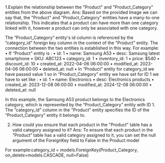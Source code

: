 1.Explain the relationship between the "Product" and "Product_Category" entities from the above diagram. 
Ans:
Based on the provided Image we can say that, the "Product" and “Product_Category” entities have a many-to-one relationship. This indicates that a
product can have more than one category linked with it, however a product can only be associated with one category.

The “Product_Category” entity's id column is referenced by the “category_id” foreign key column in the context of the "Product" entity.
The connection between the two entities is established in this way.
For example:
  •	If “Product” entity is :
      •	id: 1
      •	name: Samsung A53
      •	desc: Samsung latest smartphone
      •	SKU: ABC123
      •	category_id: 1 
      •	inventory_id: 1
      •	price: $540
      •	discount_id: 10 
      •	created_at: 2022-04-06 06:00:00
      •	modified_at: 2023-04-06 06:00:00
      •	deleted_at: null
  •	In “Product” entity for category_id we have passed value 1 so in “Product_Category” entity we have set for ID 1 we have to set like  :
      •	id: 1
      •	name: Electronics
      •	desc: Electronics products
      •	created_at: 2023-12-08 06:00:00
      •	modified_at: 2024-12-08 06:00:00
      •	deleted_at: null


In this example, the Samsung A53 product belongs to the Electronics category, which is represented by the “Product_Category” entity with ID 1.
The “category_id” column in the "Product" entity specifies the ID of the “Product_Category” entity it belongs to.

2. How could you ensure that each product in the "Product" table has a valid category assigned to it?
Ans:
To ensure that each product in the “Product” table has a valid category assigned to it, you can set the null argument of the ForeignKey field
 to False in the Product model

For example:category_id = models.ForeignKey(Product_Category, on_delete=models.CASCADE, null=False)
